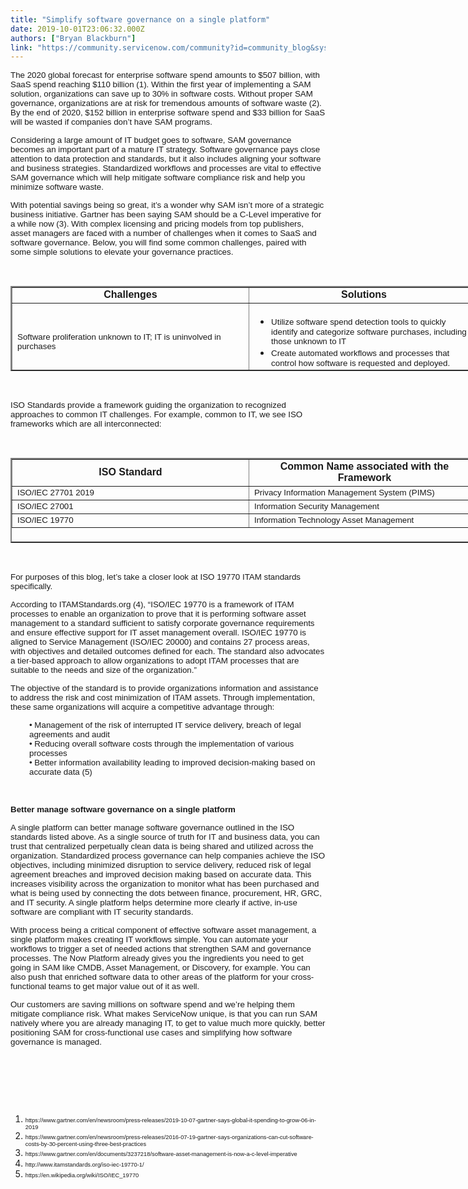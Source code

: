 ```yaml
---
title: "Simplify software governance on a single platform"
date: 2019-10-01T23:06:32.000Z
authors: ["Bryan Blackburn"]
link: "https://community.servicenow.com/community?id=community_blog&sys_id=4038ad64dbd080d06064eeb5ca961991"
---
```

<p><span style="font-size: 10pt; font-family: arial, helvetica, sans-serif;">The 2020 global forecast for enterprise software spend amounts to $507 billion, with SaaS spend reaching $110 billion (1). Within the first year of implementing a SAM solution, organizations can save up to 30% in software costs. Without proper SAM governance, organizations are at risk for tremendous amounts of software waste (2). By the end of 2020, $152 billion in enterprise software spend and $33 billion for SaaS will be wasted if companies don’t have SAM programs.</span></p>
<p><span style="font-size: 10pt; font-family: arial, helvetica, sans-serif;">Considering a large amount of IT budget goes to software, SAM governance becomes an important part of a mature IT strategy. Software governance pays close attention to data protection and standards, but it also includes aligning your software and business strategies. Standardized workflows and processes are vital to effective SAM governance which will help mitigate software compliance risk and help you minimize software waste.</span></p>
<p><span style="font-size: 10pt; font-family: arial, helvetica, sans-serif;">With potential savings being so great, it’s a wonder why SAM isn’t more of a strategic business initiative. Gartner has been saying SAM should be a C-Level imperative for a while now (3). With complex licensing and pricing models from top publishers, asset managers are faced with a number of challenges when it comes to SaaS and software governance. Below, you will find some common challenges, paired with some simple solutions to elevate your governance practices.</span></p>
<p> </p>
<table style="height: 136px; width: 752px;" border="2"><tbody><tr><td style="width: 376px; text-align: center;"><span style="font-size: 12pt;"><strong><span style="font-family: arial, helvetica, sans-serif;">Challenges</span></strong></span></td><td style="width: 364px; text-align: center;"><span style="font-size: 12pt;"><strong><span style="font-family: arial, helvetica, sans-serif;">Solutions</span></strong></span></td></tr><tr><td style="width: 376px;"><span style="font-size: 10pt; font-family: arial, helvetica, sans-serif;">Software proliferation unknown to IT; IT is uninvolved in purchases</span></td><td style="width: 364px;">
<ul><li><span style="font-size: 10pt; font-family: arial, helvetica, sans-serif;">Utilize software spend detection tools to quickly identify and categorize software purchases, including those unknown to IT </span></li><li><span style="font-size: 10pt; font-family: arial, helvetica, sans-serif;">Create automated workflows and processes that control how software is requested and deployed. </span></li></ul>
</td></tr><tr><td style="width: 376px;"><span style="font-family: arial, helvetica, sans-serif; font-size: 10pt;">Limited/no visibility of software installed vs. used</span></td><td style="width: 364px;">
<ul><li><span style="font-family: arial, helvetica, sans-serif; font-size: 10pt;">Use a discovery tool to identify deployed software, connecting entitlement data and normalized software data</span></li><li><span style="font-family: arial, helvetica, sans-serif; font-size: 10pt;">Use a SAM solution that enables you to determine meaningful usage for various applications and reclaim “stale” licenses</span></li></ul>
</td></tr><tr><td style="width: 376px;"><span style="font-family: arial, helvetica, sans-serif; font-size: 10pt;">Overlapping software</span></td><td style="width: 364px;">
<ul><li><span style="font-family: arial, helvetica, sans-serif; font-size: 10pt;">Rationalize the number of applications and application types (e.g. do you require 10&#43; different file sharing apps)</span></li></ul>
</td></tr><tr><td style="width: 376px;"><span style="font-family: arial, helvetica, sans-serif; font-size: 10pt;">Patching and security</span></td><td style="width: 364px;">
<ul><li><span style="font-family: arial, helvetica, sans-serif; font-size: 10pt;">Implement a SAM strategy with blacklisting capability that limits software proliferation so that employees are only using software that is compliant with IT security standards</span></li><li><span style="font-family: arial, helvetica, sans-serif; font-size: 10pt;">Proactively identify software risks with publisher life cycle dates for application planning and security vulnerability actions</span></li></ul>
</td></tr></tbody></table>
<p> </p>
<p><span style="font-family: arial, helvetica, sans-serif; font-size: 10pt;">ISO Standards provide a framework guiding the organization to recognized approaches to common IT challenges. For example, common to IT, we see ISO frameworks which are all interconnected:</span></p>
<p> </p>
<table style="height: 136px; width: 754px;" border="2"><tbody><tr><td style="width: 375px; text-align: center;"><span style="font-size: 12pt;"><strong><span style="font-family: arial, helvetica, sans-serif;">ISO Standard</span></strong></span></td><td style="width: 365px; text-align: center;"><span style="font-size: 12pt;"><strong><span style="font-family: arial, helvetica, sans-serif;">Common Name associated with the Framework</span></strong></span></td></tr><tr><td style="width: 375px;"><span style="font-family: arial, helvetica, sans-serif; font-size: 10pt;">ISO/IEC 27701 2019</span></td><td style="width: 365px;"><span style="font-family: arial, helvetica, sans-serif; font-size: 10pt;">Privacy Information Management System (PIMS) </span></td></tr><tr><td style="width: 375px;"><span style="font-family: arial, helvetica, sans-serif; font-size: 10pt;">ISO/IEC 27001</span></td><td style="width: 365px;"><span style="font-family: arial, helvetica, sans-serif; font-size: 10pt;">Information Security Management</span></td></tr><tr><td style="width: 375px;"><span style="font-family: arial, helvetica, sans-serif; font-size: 10pt;">ISO/IEC 19770</span></td><td style="width: 365px;"><span style="font-family: arial, helvetica, sans-serif; font-size: 10pt;">Information Technology Asset Management</span></td></tr></tbody></table>
<p> </p>
<p><span style="font-family: arial, helvetica, sans-serif; font-size: 10pt;">For purposes of this blog, let’s take a closer look at ISO 19770 ITAM standards specifically.</span></p>
<p><span style="font-family: arial, helvetica, sans-serif; font-size: 10pt;">According to ITAMStandards.org (4), “ISO/IEC 19770 is a framework of ITAM processes to enable an organization to prove that it is performing software asset management to a standard sufficient to satisfy corporate governance requirements and ensure effective support for IT asset management overall. ISO/IEC 19770 is aligned to Service Management (ISO/IEC 20000) and contains 27 process areas, with objectives and detailed outcomes defined for each. The standard also advocates a tier-based approach to allow organizations to adopt ITAM processes that are suitable to the needs and size of the organization.”</span></p>
<p><span style="font-family: arial, helvetica, sans-serif; font-size: 10pt;">The objective of the standard is to provide organizations information and assistance to address the risk and cost minimization of ITAM assets. Through implementation, these same organizations will acquire a competitive advantage through:</span></p>
<p style="padding-left: 30px;"><span style="font-family: arial, helvetica, sans-serif; font-size: 10pt;">• Management of the risk of interrupted IT service delivery, breach of legal agreements and audit</span><br /><span style="font-family: arial, helvetica, sans-serif; font-size: 10pt;">• Reducing overall software costs through the implementation of various processes</span><br /><span style="font-family: arial, helvetica, sans-serif; font-size: 10pt;">• Better information availability leading to improved decision-making based on accurate data (5)</span></p>
<p> </p>
<p><span style="font-family: arial, helvetica, sans-serif; font-size: 10pt;"><strong>Better manage software governance on a single platform</strong></span></p>
<p><span style="font-family: arial, helvetica, sans-serif; font-size: 10pt;">A single platform can better manage software governance outlined in the ISO standards listed above. As a single source of truth for IT and business data, you can trust that centralized perpetually clean data is being shared and utilized across the organization. Standardized process governance can help companies achieve the ISO objectives, including minimized disruption to service delivery, reduced risk of legal agreement breaches and improved decision making based on accurate data. This increases visibility across the organization to monitor what has been purchased and what is being used by connecting the dots between finance, procurement, HR, GRC, and IT security. A single platform helps determine more clearly if active, in-use software are compliant with IT security standards.</span></p>
<p><span style="font-family: arial, helvetica, sans-serif; font-size: 10pt;">With process being a critical component of effective software asset management, a single platform makes creating IT workflows simple. You can automate your workflows to trigger a set of needed actions that strengthen SAM and governance processes. The Now Platform already gives you the ingredients you need to get going in SAM like CMDB, Asset Management, or Discovery, for example. You can also push that enriched software data to other areas of the platform for your cross-functional teams to get major value out of it as well.</span></p>
<p><span style="font-family: arial, helvetica, sans-serif; font-size: 10pt;">Our customers are saving millions on software spend and we’re helping them mitigate compliance risk. What makes ServiceNow unique, is that you can run SAM natively where you are already managing IT, to get to value much more quickly, better positioning SAM for cross-functional use cases and simplifying how software governance is managed.</span></p>
<p> </p>
<p> </p>
<p> </p>
<ol><li><span style="font-family: arial, helvetica, sans-serif; font-size: 7pt;">https://www.gartner.com/en/newsroom/press-releases/2019-10-07-gartner-says-global-it-spending-to-grow-06-in-2019</span></li><li><span style="font-family: arial, helvetica, sans-serif; font-size: 7pt;">https://www.gartner.com/en/newsroom/press-releases/2016-07-19-gartner-says-organizations-can-cut-software-costs-by-30-percent-using-three-best-practices</span></li><li><span style="font-family: arial, helvetica, sans-serif; font-size: 7pt;">https://www.gartner.com/en/documents/3237218/software-asset-management-is-now-a-c-level-imperative</span></li><li><span style="font-family: arial, helvetica, sans-serif; font-size: 7pt;">http://www.itamstandards.org/iso-iec-19770-1/</span></li><li><span style="font-family: arial, helvetica, sans-serif; font-size: 7pt;">https://en.wikipedia.org/wiki/ISO/IEC_19770</span></li></ol>